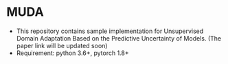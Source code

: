 # MUDA
- This repository contains sample implementation for Unsupervised Domain Adaptation Based on the Predictive Uncertainty of Models. (The paper link will be updated soon) <br>
- Requirement: python 3.6+, pytorch 1.8+
